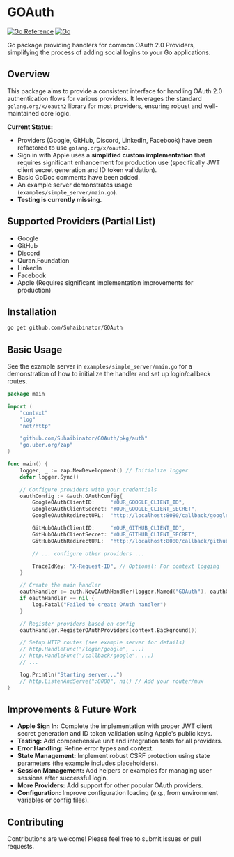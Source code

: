 # GOAuth

[![Go Reference](https://pkg.go.dev/badge/github.com/Suhaibinator/GOAuth.svg)](https://pkg.go.dev/github.com/Suhaibinator/GOAuth)
[![Go](https://github.com/Suhaibinator/GOAuth/actions/workflows/go.yml/badge.svg)](https://github.com/Suhaibinator/GOAuth/actions/workflows/go.yml)

Go package providing handlers for common OAuth 2.0 Providers, simplifying the process of adding social logins to your Go applications.

## Overview

This package aims to provide a consistent interface for handling OAuth 2.0 authentication flows for various providers. It leverages the standard `golang.org/x/oauth2` library for most providers, ensuring robust and well-maintained core logic.

**Current Status:**
*   Providers (Google, GitHub, Discord, LinkedIn, Facebook) have been refactored to use `golang.org/x/oauth2`.
*   Sign in with Apple uses a **simplified custom implementation** that requires significant enhancement for production use (specifically JWT client secret generation and ID token validation).
*   Basic GoDoc comments have been added.
*   An example server demonstrates usage (`examples/simple_server/main.go`).
*   **Testing is currently missing.**

## Supported Providers (Partial List)

*   Google
*   GitHub
*   Discord
*   Quran.Foundation
*   LinkedIn
*   Facebook
*   Apple (Requires significant implementation improvements for production)

## Installation

```bash
go get github.com/Suhaibinator/GOAuth
```

## Basic Usage

See the example server in `examples/simple_server/main.go` for a demonstration of how to initialize the handler and set up login/callback routes.

```go
package main

import (
	"context"
	"log"
	"net/http"

	"github.com/Suhaibinator/GOAuth/pkg/auth"
	"go.uber.org/zap"
)

func main() {
	logger, _ := zap.NewDevelopment() // Initialize logger
	defer logger.Sync()

	// Configure providers with your credentials
	oauthConfig := &auth.OAuthConfig{
		GoogleOAuthClientID:     "YOUR_GOOGLE_CLIENT_ID",
		GoogleOAuthClientSecret: "YOUR_GOOGLE_CLIENT_SECRET",
		GoogleOAuthRedirectURL:  "http://localhost:8080/callback/google",

		GitHubOAuthClientID:     "YOUR_GITHUB_CLIENT_ID",
		GitHubOAuthClientSecret: "YOUR_GITHUB_CLIENT_SECRET",
		GitHubOAuthRedirectURL:  "http://localhost:8080/callback/github",

		// ... configure other providers ...

		TraceIdKey: "X-Request-ID", // Optional: For context logging
	}

	// Create the main handler
	oauthHandler := auth.NewOAuthHandler(logger.Named("GOAuth"), oauthConfig)
	if oauthHandler == nil {
		log.Fatal("Failed to create OAuth handler")
	}

	// Register providers based on config
	oauthHandler.RegisterOAuthProviders(context.Background())

	// Setup HTTP routes (see example server for details)
	// http.HandleFunc("/login/google", ...)
	// http.HandleFunc("/callback/google", ...)
	// ...

	log.Println("Starting server...")
	// http.ListenAndServe(":8080", nil) // Add your router/mux
}

```

## Improvements & Future Work

*   **Apple Sign In:** Complete the implementation with proper JWT client secret generation and ID token validation using Apple's public keys.
*   **Testing:** Add comprehensive unit and integration tests for all providers.
*   **Error Handling:** Refine error types and context.
*   **State Management:** Implement robust CSRF protection using state parameters (the example includes placeholders).
*   **Session Management:** Add helpers or examples for managing user sessions after successful login.
*   **More Providers:** Add support for other popular OAuth providers.
*   **Configuration:** Improve configuration loading (e.g., from environment variables or config files).

## Contributing

Contributions are welcome! Please feel free to submit issues or pull requests.
